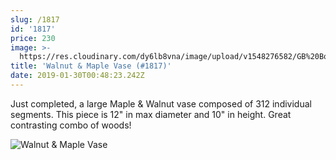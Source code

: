 ```yaml
---
slug: /1817
id: '1817'
price: 230
image: >-
  https://res.cloudinary.com/dy6lb8vna/image/upload/v1548276582/GB%20Bowlworks%20Gallery/IMG_1783a.jpg
title: 'Walnut & Maple Vase (#1817)'
date: 2019-01-30T00:48:23.242Z
---
```

Just completed, a large Maple & Walnut vase composed of 312 individual segments. This piece is 12" in max diameter and 10" in height. Great contrasting combo of woods!

![Walnut & Maple Vase](https://res.cloudinary.com/dy6lb8vna/image/upload/v1549252422/GB%20Bowlworks%20Gallery/IMG_1763.jpg)
